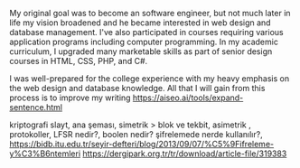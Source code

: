 My original goal was to become an software engineer, but not much later in life my vision broadened and he became interested in web design and database management.
I've also participated in courses requiring various application programs including computer programming.
In my academic curriculum, I upgraded many marketable skills as part of senior design courses in HTML, CSS, PHP, and C#.


I was well-prepared for the college experience with my heavy emphasis
on the web design and database knowledge.
All that I will gain from this process is to improve my writing
https://aiseo.ai/tools/expand-sentence.html


kriptografi slayt, ana şeması, simetrik > blok ve tekbit, asimetrik , protokoller, LFSR nedir?, boolen nedir? şifrelemede nerde kullanılır?,
https://bidb.itu.edu.tr/seyir-defteri/blog/2013/09/07/%C5%9Fifreleme-y%C3%B6ntemleri
https://dergipark.org.tr/tr/download/article-file/319383
